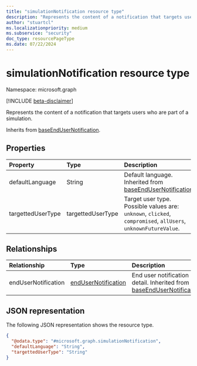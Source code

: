 ```yaml
---
title: "simulationNotification resource type"
description: "Represents the content of a notification that targets users who are part of a simulation."
author: "stuartcl"
ms.localizationpriority: medium
ms.subservice: "security"
doc_type: resourcePageType
ms.date: 07/22/2024
---
```


# simulationNotification resource type

Namespace: microsoft.graph

[!INCLUDE [beta-disclaimer](../../includes/beta-disclaimer.md)]

Represents the content of a notification that targets users who are part of a simulation.

Inherits from [baseEndUserNotification](../resources/baseendusernotification.md).

## Properties

|Property|Type|Description|
|:---|:---|:---|
|defaultLanguage|String|Default language. Inherited from [baseEndUserNotification](../resources/baseendusernotification.md).|
|targettedUserType|targettedUserType|Target user type. Possible values are: `unknown`, `clicked`, `compromised`, `allUsers`, `unknownFutureValue`.|

## Relationships

|Relationship|Type|Description|
|:---|:---|:---|
|endUserNotification|[endUserNotification](../resources/endusernotification.md)|End user notification detail. Inherited from [baseEndUserNotification](../resources/baseendusernotification.md).|

## JSON representation

The following JSON representation shows the resource type.

<!-- {
  "blockType": "resource",
  "@odata.type": "microsoft.graph.simulationNotification"
}
-->
``` json
{
  "@odata.type": "#microsoft.graph.simulationNotification",
  "defaultLanguage": "String",
  "targettedUserType": "String"
}
```
